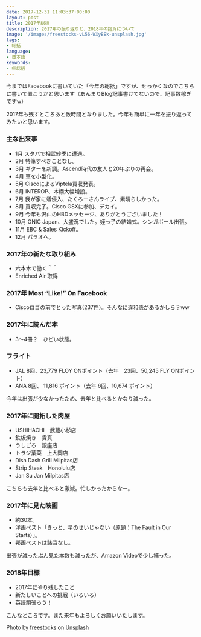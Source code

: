 ```yaml
---
date: 2017-12-31 11:03:37+00:00
layout: post
title: 2017年総括
description: 2017年の振り返りと、2018年の抱負について
image: '/images/freestocks-vL56-WXyBEk-unsplash.jpg'
tags:
- 総括
language:
- 日本語
keywords:
- 年総括
---
```


今まではFacebookに書いていた「今年の総括」ですが、せっかくなのでこちらに書いて置こうかと思います（あんまりBlog記事書けてないので、記事数稼ぎですw）

2017年も残すところあと数時間となりました。今年も簡単に一年を振り返ってみたいと思います。

### 主な出来事

* 1月 スタバで相武紗季に遭遇。
* 2月 特筆すべきことなし。
* 3月 ギターを新調。Ascend時代の友人と20年ぶりの再会。
* 4月 車を小型化。
* 5月 CiscoによるViptela買収発表。
* 6月 INTEROP、本棚大幅増設。
* 7月 我が家に蟻侵入、たくろーさんライブ、素晴らしかった。
* 8月 買収完了。Cisco GSXに参加、デカイ。
* 9月 今年も沢山のHBDメッセージ、ありがとうございました！
* 10月 ONIC Japan、大盛況でした。姪っ子の結婚式。シンガポール出張。
* 11月 EBC & Sales Kickoff。
* 12月 パラオへ。

### 2017年の新たな取り組み

  * 六本木で働く＾＾
  * Enriched Air 取得

### 2017年 Most “Like!” On Facebook

  * Ciscoロゴの前でとった写真(237件）。そんなに違和感があるかしら？ww

### 2017年に読んだ本

  * 3〜4冊？　ひどい状態。

### フライト

  * JAL 8回、23,779 FLOY ONポイント（去年　23回、50,245 FLY ONポイント）
  * ANA 8回、 11,816 ポイント（去年 6回、10,674 ポイント）

今年は出張が少なかったため、去年と比べるとかなり減った。

### 2017年に開拓した肉屋

  * USHIHACHI　武蔵小杉店
  * 鉄板焼き　貴真
  * うしごろ　銀座店
  * トラジ葉菜　上大岡店
  * Dish Dash Grill Milpitas店
  * Strip Steak　Honolulu店
  * Jan Su Jan Milpitas店

こちらも去年と比べると激減。忙しかったからなー。

### 2017年に見た映画

  * 約30本。
  * 洋画ベスト「きっと、星のせいじゃない（原題：The Fault in Our Starts）」。
  * 邦画ベストは該当なし。

出張が減ったぶん見た本数も減ったが、Amazon Videoで少し補った。

### 2018年目標

  * 2017年にやり残したこと
  * 新たしいことへの挑戦（いろいろ）
  * 英語頑張ろう！

こんなところです。また来年もよろしくお願いいたします。

Photo by <a href="https://unsplash.com/@freestocks?utm_content=creditCopyText&utm_medium=referral&utm_source=unsplash">freestocks</a> on <a href="https://unsplash.com/photos/a-close-up-of-a-christmas-tree-with-lights-vL56-WXyBEk?utm_content=creditCopyText&utm_medium=referral&utm_source=unsplash">Unsplash</a>